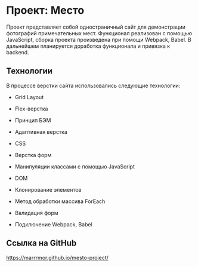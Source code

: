 # Проект: Место

Проект представляет собой одностраничный сайт для демонстрации фотографий примечательных мест. Функционал реализован с помощью JavaScript, сборка проекта произведена при помощи Webpack, Babel. В дальнейшем планируется доработка функционала и привязка к backend.

 
## Технологии 

В процессе верстки сайта использовались следующие технологии: 

* Grid Layout 

* Flex-верстка 

* Принцип БЭМ 

* Адаптивная верстка 

* CSS

* Верстка форм

* Манипуляции классами с помощью JavaScript

* DOM

* Клонирование элементов

* Метод обработки массива ForEach

* Валидация форм

* Подключение Webpack, Babel

 

## Ссылка на GitHub 
https://marrrmor.github.io/mesto-project/